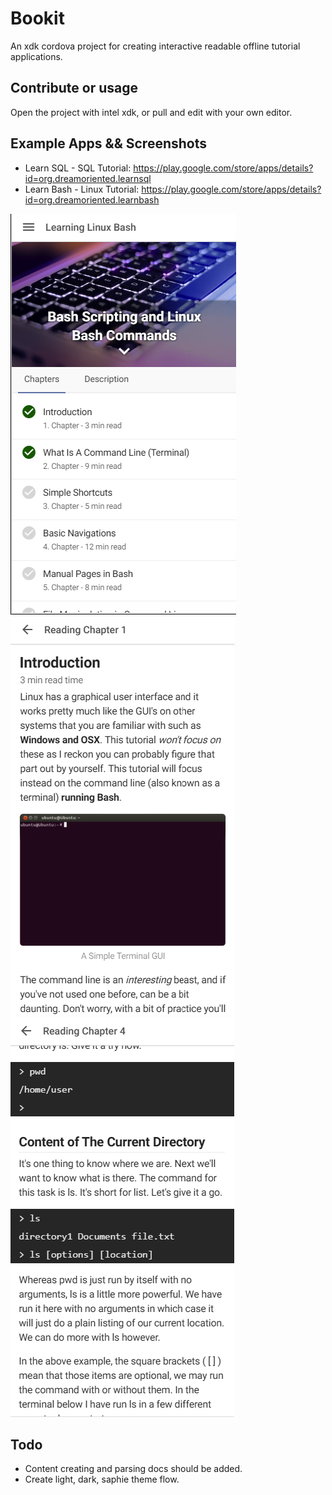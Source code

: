 # Bookit

An xdk cordova project for creating interactive readable offline tutorial applications.

## Contribute or usage

Open the project with intel xdk, or pull and edit with your own editor.

## Example Apps && Screenshots

- Learn SQL - SQL Tutorial: <https://play.google.com/store/apps/details?id=org.dreamoriented.learnsql>
- Learn Bash - Linux Tutorial: <https://play.google.com/store/apps/details?id=org.dreamoriented.learnbash>

![ss1](https://raw.githubusercontent.com/btk/bookit/master/docs/ss1.png) ![ss2](https://raw.githubusercontent.com/btk/bookit/master/docs/ss2.png) ![ss3](https://raw.githubusercontent.com/btk/bookit/master/docs/ss3.png)

## Todo

- Content creating and parsing docs should be added.
- Create light, dark, saphie theme flow.
